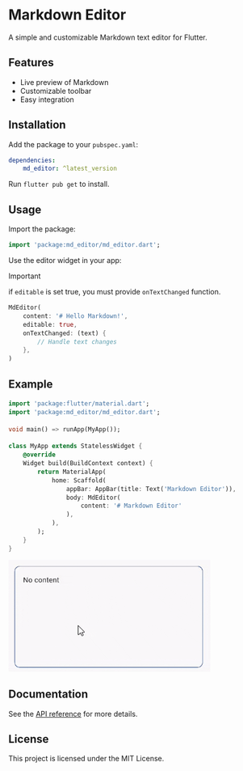 # Markdown Editor

A simple and customizable Markdown text editor for Flutter.

## Features

- Live preview of Markdown
- Customizable toolbar
- Easy integration

## Installation

Add the package to your `pubspec.yaml`:

```yaml
dependencies:
    md_editor: ^latest_version
```

Run `flutter pub get` to install.

## Usage

Import the package:

```dart
import 'package:md_editor/md_editor.dart';
```

Use the editor widget in your app:


> [!IMPORTANT]
> if `editable` is set true, you must provide `onTextChanged` function.

```dart
MdEditor(
    content: '# Hello Markdown!',
    editable: true,
    onTextChanged: (text) { 
        // Handle text changes
    },
)
```

## Example

```dart
import 'package:flutter/material.dart';
import 'package:md_editor/md_editor.dart';

void main() => runApp(MyApp());

class MyApp extends StatelessWidget {
    @override
    Widget build(BuildContext context) {
        return MaterialApp(
            home: Scaffold(
                appBar: AppBar(title: Text('Markdown Editor')),
                body: MdEditor(
                    content: '# Markdown Editor'
                ),
            ),
        );
    }
}
```

![](assets/img/example.gif)

## Documentation

See the [API reference](https://pub.dev/packages/md_editor) for more details.

## License

This project is licensed under the MIT License.